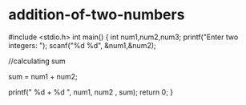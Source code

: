 # addition-of-two-numbers
#include <stdio.h>
int main()
{
int num1,num2,num3;
printf("Enter two integers: ");
scanf("%d %d", &num1,&num2);

//calculating sum

sum = num1 + num2;

printf(" %d + %d ", num1, num2 , sum);
return 0;
}
